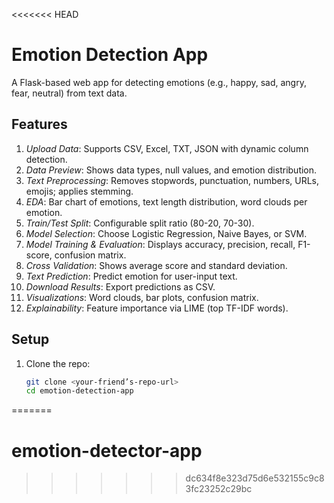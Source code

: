 <<<<<<< HEAD
# Emotion Detection App

A Flask-based web app for detecting emotions (e.g., happy, sad, angry, fear, neutral) from text data.

## Features
1. *Upload Data*: Supports CSV, Excel, TXT, JSON with dynamic column detection.
2. *Data Preview*: Shows data types, null values, and emotion distribution.
3. *Text Preprocessing*: Removes stopwords, punctuation, numbers, URLs, emojis; applies stemming.
4. *EDA*: Bar chart of emotions, text length distribution, word clouds per emotion.
5. *Train/Test Split*: Configurable split ratio (80-20, 70-30).
6. *Model Selection*: Choose Logistic Regression, Naive Bayes, or SVM.
7. *Model Training & Evaluation*: Displays accuracy, precision, recall, F1-score, confusion matrix.
8. *Cross Validation*: Shows average score and standard deviation.
9. *Text Prediction*: Predict emotion for user-input text.
10. *Download Results*: Export predictions as CSV.
11. *Visualizations*: Word clouds, bar plots, confusion matrix.
12. *Explainability*: Feature importance via LIME (top TF-IDF words).

## Setup
1. Clone the repo:
   ```bash
   git clone <your-friend’s-repo-url>
   cd emotion-detection-app
=======
# emotion-detector-app
>>>>>>> dc634f8e323d75d6e532155c9c83fc23252c29bc
